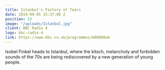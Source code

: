 ```yaml
---
title: Istanbul's Factory of Tears
date: 2019-09-05 15:37:00 Z
position: 12
image: "/uploads/Istanbul.jpg"
client: BBC Radio 4
logo: bbc-radio-4
link: https://www.bbc.co.uk/programmes/m00060w4
---
```


Isobel Finkel heads to Istanbul, where the kitsch, melancholy and forbidden sounds of the 70s are being rediscovered by a new generation of young people.